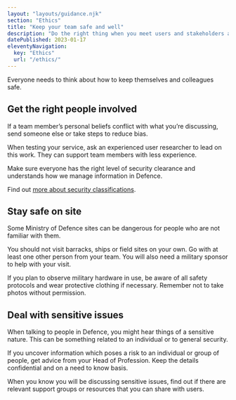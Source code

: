 ```yaml
---
layout: "layouts/guidance.njk"
section: "Ethics"
title: "Keep your team safe and well"
description: "Do the right thing when you meet users and stakeholders across Defence, and keep your team safe."
datePublished: 2023-01-17
eleventyNavigation:
  key: "Ethics"
  url: "/ethics/"
---
```


Everyone needs to think about how to keep themselves and colleagues safe. 

## Get the right people involved

If a team member’s personal beliefs conflict with what you’re discussing, send someone else or take steps to reduce bias. 

When testing your service, ask an experienced user researcher to lead on this work. They can support team members with less experience. 

Make sure everyone has the right level of security clearance and understands how we manage information in Defence. 

Find out [more about security classifications](/security-classifications/). 


## Stay safe on site

Some Ministry of Defence sites can be dangerous for people who are not familiar with them. 

You should not visit barracks, ships or field sites on your own. Go with at least one other person from your team. You will also need a military sponsor to help with your visit. 

If you plan to observe military hardware in use, be aware of all safety protocols and wear protective clothing if necessary. Remember not to take photos without permission. 


## Deal with sensitive issues 

When talking to people in Defence, you might hear things of a sensitive nature. This can be something related to an individual or to general security.  

If you uncover information which poses a risk to an individual or group of people, get advice from your Head of Profession. Keep the details confidential and on a need to know basis.

When you know you will be discussing sensitive issues, find out if there are relevant support groups or resources that you can share with users.
